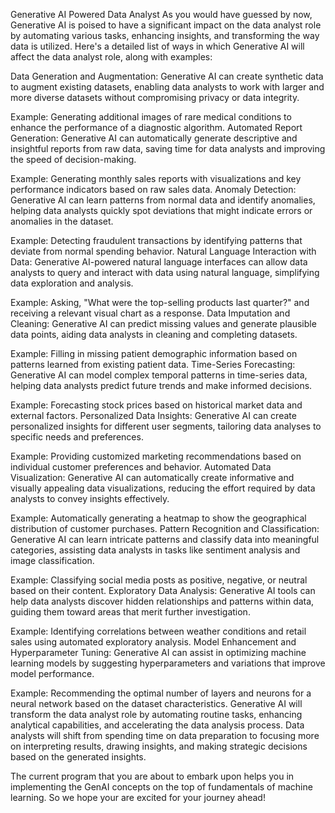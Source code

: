 Generative AI Powered Data Analyst
As you would have guessed by now, Generative AI is poised to have a significant impact on the data analyst role by automating various tasks, enhancing insights, and transforming the way data is utilized. Here's a detailed list of ways in which Generative AI will affect the data analyst role, along with examples:

Data Generation and Augmentation: Generative AI can create synthetic data to augment existing datasets, enabling data analysts to work with larger and more diverse datasets without compromising privacy or data integrity.

Example: Generating additional images of rare medical conditions to enhance the performance of a diagnostic algorithm.
Automated Report Generation: Generative AI can automatically generate descriptive and insightful reports from raw data, saving time for data analysts and improving the speed of decision-making.

Example: Generating monthly sales reports with visualizations and key performance indicators based on raw sales data.
Anomaly Detection: Generative AI can learn patterns from normal data and identify anomalies, helping data analysts quickly spot deviations that might indicate errors or anomalies in the dataset.

Example: Detecting fraudulent transactions by identifying patterns that deviate from normal spending behavior.
Natural Language Interaction with Data: Generative AI-powered natural language interfaces can allow data analysts to query and interact with data using natural language, simplifying data exploration and analysis.

Example: Asking, "What were the top-selling products last quarter?" and receiving a relevant visual chart as a response.
Data Imputation and Cleaning: Generative AI can predict missing values and generate plausible data points, aiding data analysts in cleaning and completing datasets.

Example: Filling in missing patient demographic information based on patterns learned from existing patient data.
Time-Series Forecasting: Generative AI can model complex temporal patterns in time-series data, helping data analysts predict future trends and make informed decisions.

Example: Forecasting stock prices based on historical market data and external factors.
Personalized Data Insights: Generative AI can create personalized insights for different user segments, tailoring data analyses to specific needs and preferences.

Example: Providing customized marketing recommendations based on individual customer preferences and behavior.
Automated Data Visualization: Generative AI can automatically create informative and visually appealing data visualizations, reducing the effort required by data analysts to convey insights effectively.

Example: Automatically generating a heatmap to show the geographical distribution of customer purchases.
Pattern Recognition and Classification: Generative AI can learn intricate patterns and classify data into meaningful categories, assisting data analysts in tasks like sentiment analysis and image classification.

Example: Classifying social media posts as positive, negative, or neutral based on their content.
Exploratory Data Analysis: Generative AI tools can help data analysts discover hidden relationships and patterns within data, guiding them toward areas that merit further investigation.

Example: Identifying correlations between weather conditions and retail sales using automated exploratory analysis.
Model Enhancement and Hyperparameter Tuning: Generative AI can assist in optimizing machine learning models by suggesting hyperparameters and variations that improve model performance.

Example: Recommending the optimal number of layers and neurons for a neural network based on the dataset characteristics.
Generative AI will transform the data analyst role by automating routine tasks, enhancing analytical capabilities, and accelerating the data analysis process. Data analysts will shift from spending time on data preparation to focusing more on interpreting results, drawing insights, and making strategic decisions based on the generated insights.

The current program that you are about to embark upon helps you in implementing the GenAI concepts on the top of fundamentals of machine learning. So we hope your are excited for your journey ahead!

